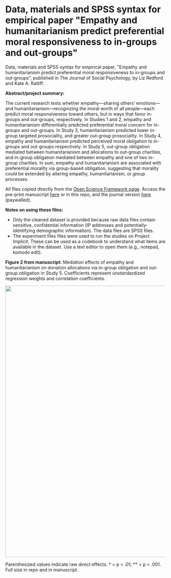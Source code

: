 # Data, materials and SPSS syntax for empirical paper "Empathy and humanitarianism predict preferential moral responsiveness to in-groups and out-groups"

Data, materials and SPSS syntax for empirical paper, "Empathy and humanitarianism predict preferential moral responsiveness to in-groups and out-groups", published in The Journal of Social Psychology, by Liz Redford and Kate A. Ratliff.

<b>Abstract/project summary:</b>

The current research tests whether empathy—sharing others’ emotions—and humanitarianism—recognizing the moral worth of all people—each predict moral responsiveness toward others, but in ways that favor in-groups and out-groups, respectively. In
Studies 1 and 2, empathy and humanitarianism differentially predicted preferential moral concern for in-groups and out-groups. In Study 3, humanitarianism predicted lower in-group targeted prosociality, and greater out-group prosociality. In Study 4, empathy and humanitarianism predicted perceived moral obligation to in-groups and out-groups respectively. In Study 5, out-group obligation mediated between humanitarianism and allocations to out-group charities, and in-group obligation mediated between empathy and one of two in-group charities. In sum, empathy and humanitarianism are associated with preferential morality via group-based obligation, suggesting that morality could be extended by altering empathy, humanitarianism, or group processes.

All files copied directly from the <a href = "https://osf.io/ygy5e/">Open Science Framework page</a>. Access the pre-print manuscript <a href = "https://lizredford.weebly.com/uploads/4/9/3/2/49329541/rr.emp.hum.groupmoral.pdf">here</a> or in this repo, and the journal version <a href = "https://www.tandfonline.com/doi/abs/10.1080/00224545.2017.1412933?journalCode=vsoc20">here</a> (paywalled).

<b>Notes on using these files:</b>
- Only the cleaned dataset is provided because raw data files contain sensitive, confidential information (IP addresses and potentially-identifying demographic information). The data files are SPSS files.
- The experiment files files were used to run the studies on Project Implicit. These can be used as a codebook to understand what items are available in the dataset. Use a text editor to open them (e.g., notepad, komodo edit).

<b>Figure 2 from manuscript:</b> Mediation effects of empathy and humanitarianism on donation allocations via in-group obligation and out-group obligation in Study 5. Coefficients represent unstandardized regression weights and correlation coefficients. 

<img src="https://github.com/lizredford/empathy-humanitarianism-prosociality/raw/master/emp.pathmodels.png" width="850">

Parenthesized values indicate raw direct effects. * = p < .01; ** = p < .001. Full size in repo and in manuscript.
